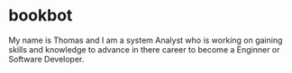 # bookbot

My name is Thomas and I am a system Analyst who is working on gaining skills and knowledge to advance in there career to become a Enginner or Software Developer.
